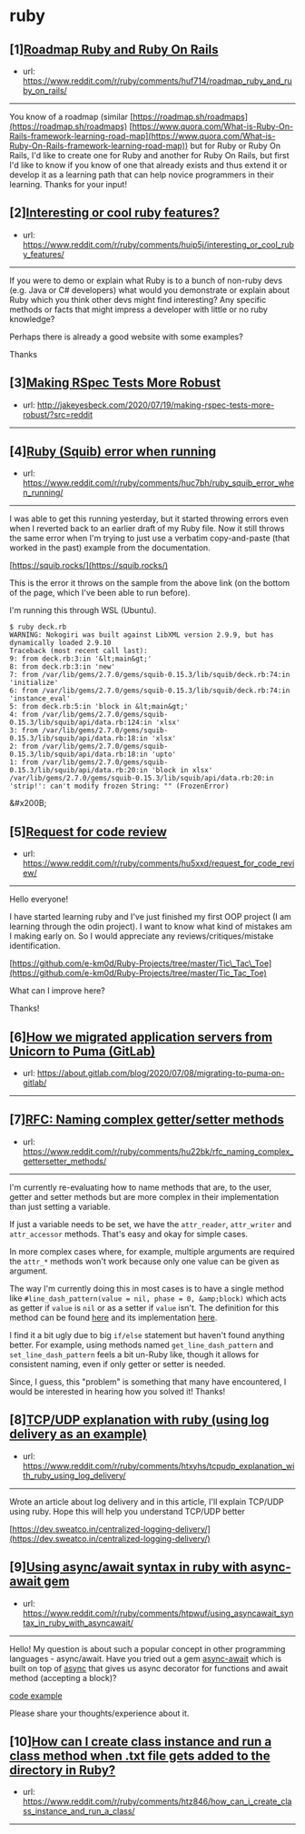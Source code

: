 # ruby
## [1][Roadmap Ruby and Ruby On Rails](https://www.reddit.com/r/ruby/comments/huf714/roadmap_ruby_and_ruby_on_rails/)
- url: https://www.reddit.com/r/ruby/comments/huf714/roadmap_ruby_and_ruby_on_rails/
---
You know of a roadmap (similar [https://roadmap.sh/roadmaps](https://roadmap.sh/roadmaps) [https://www.quora.com/What-is-Ruby-On-Rails-framework-learning-road-map](https://www.quora.com/What-is-Ruby-On-Rails-framework-learning-road-map)) but for Ruby or Ruby On Rails, I'd like to create one for Ruby and another for Ruby On Rails, but first I'd like to know if you know of one that already exists and thus extend it or develop it as a learning path that can help novice programmers in their learning. Thanks for your input!
## [2][Interesting or cool ruby features?](https://www.reddit.com/r/ruby/comments/huip5j/interesting_or_cool_ruby_features/)
- url: https://www.reddit.com/r/ruby/comments/huip5j/interesting_or_cool_ruby_features/
---
If you were to demo or explain what Ruby is to a bunch of non-ruby devs (e.g. Java or C# developers) what would you demonstrate or explain about Ruby which you think other devs might find interesting?  Any specific methods or facts that might impress a developer with little or no ruby knowledge?

Perhaps there is already a good website with some examples?

Thanks
## [3][Making RSpec Tests More Robust](https://www.reddit.com/r/ruby/comments/hukup6/making_rspec_tests_more_robust/)
- url: http://jakeyesbeck.com/2020/07/19/making-rspec-tests-more-robust/?src=reddit
---

## [4][Ruby (Squib) error when running](https://www.reddit.com/r/ruby/comments/huc7bh/ruby_squib_error_when_running/)
- url: https://www.reddit.com/r/ruby/comments/huc7bh/ruby_squib_error_when_running/
---
I was able to get this running yesterday, but it started throwing errors even when I reverted back to an earlier draft of my Ruby file. Now it still throws the same error when I'm trying to just use a verbatim copy-and-paste (that worked in the past) example from the documentation.

[https://squib.rocks/](https://squib.rocks/)

This is the error it throws on the sample from the above link (on the bottom of the page, which I've been able to run before).

I'm running this through WSL (Ubuntu).

    $ ruby deck.rb
    WARNING: Nokogiri was built against LibXML version 2.9.9, but has dynamically loaded 2.9.10  
    Traceback (most recent call last):  
    9: from deck.rb:3:in '&lt;main&gt;'  
    8: from deck.rb:3:in 'new'  
    7: from /var/lib/gems/2.7.0/gems/squib-0.15.3/lib/squib/deck.rb:74:in 'initialize'  
    6: from /var/lib/gems/2.7.0/gems/squib-0.15.3/lib/squib/deck.rb:74:in 'instance_eval'  
    5: from deck.rb:5:in 'block in &lt;main&gt;'  
    4: from /var/lib/gems/2.7.0/gems/squib-0.15.3/lib/squib/api/data.rb:124:in 'xlsx'  
    3: from /var/lib/gems/2.7.0/gems/squib-0.15.3/lib/squib/api/data.rb:18:in 'xlsx'  
    2: from /var/lib/gems/2.7.0/gems/squib-0.15.3/lib/squib/api/data.rb:18:in 'upto'  
    1: from /var/lib/gems/2.7.0/gems/squib-0.15.3/lib/squib/api/data.rb:20:in 'block in xlsx' /var/lib/gems/2.7.0/gems/squib-0.15.3/lib/squib/api/data.rb:20:in 'strip!': can't modify frozen String: "" (FrozenError)  

&amp;#x200B;
## [5][Request for code review](https://www.reddit.com/r/ruby/comments/hu5xxd/request_for_code_review/)
- url: https://www.reddit.com/r/ruby/comments/hu5xxd/request_for_code_review/
---
Hello everyone!

I have started learning ruby and I've just finished my first OOP project (I am learning through the odin project). I want to know what kind of mistakes  am I making early on. So I would appreciate any reviews/critiques/mistake identification.

[https://github.com/e-km0d/Ruby-Projects/tree/master/Tic\_Tac\_Toe](https://github.com/e-km0d/Ruby-Projects/tree/master/Tic_Tac_Toe)

What can I improve here?

Thanks!
## [6][How we migrated application servers from Unicorn to Puma (GitLab)](https://www.reddit.com/r/ruby/comments/htw2iy/how_we_migrated_application_servers_from_unicorn/)
- url: https://about.gitlab.com/blog/2020/07/08/migrating-to-puma-on-gitlab/
---

## [7][RFC: Naming complex getter/setter methods](https://www.reddit.com/r/ruby/comments/hu22bk/rfc_naming_complex_gettersetter_methods/)
- url: https://www.reddit.com/r/ruby/comments/hu22bk/rfc_naming_complex_gettersetter_methods/
---
I'm currently re-evaluating how to name methods that are, to the user, getter and setter methods but are more complex in their implementation than just setting a variable.

If just a variable needs to be set, we have the `attr_reader`, `attr_writer` and `attr_accessor` methods. That's easy and okay for simple cases.

In more complex cases where, for example, multiple arguments are required the `attr_*` methods won't work because only one value can be given as argument.

The way I'm currently doing this in most cases is to have a single method like `#line_dash_pattern(value = nil, phase = 0, &amp;block)` which acts as getter if `value` is `nil` or as a setter if `value` isn't.  The definition for this method can be found [here](https://github.com/gettalong/hexapdf/blob/master/lib/hexapdf/content/canvas.rb#L615) and its implementation [here](https://github.com/gettalong/hexapdf/blob/master/lib/hexapdf/content/canvas.rb#L2027).

I find it a bit ugly due to big `if/else` statement but haven't found anything better. For example, using methods named `get_line_dash_pattern` and `set_line_dash_pattern` feels a bit un-Ruby like, though it allows for consistent naming, even if only getter or setter is needed.

Since, I guess, this "problem" is something that many have encountered, I would be interested in hearing how you solved it! Thanks!
## [8][TCP/UDP explanation with ruby (using log delivery as an example)](https://www.reddit.com/r/ruby/comments/htxyhs/tcpudp_explanation_with_ruby_using_log_delivery/)
- url: https://www.reddit.com/r/ruby/comments/htxyhs/tcpudp_explanation_with_ruby_using_log_delivery/
---
Wrote an article about log delivery and in this article, I'll explain TCP/UDP using ruby. Hope this will help you understand TCP/UDP better

[https://dev.sweatco.in/centralized-logging-delivery/](https://dev.sweatco.in/centralized-logging-delivery/)
## [9][Using async/await syntax in ruby with async-await gem](https://www.reddit.com/r/ruby/comments/htpwuf/using_asyncawait_syntax_in_ruby_with_asyncawait/)
- url: https://www.reddit.com/r/ruby/comments/htpwuf/using_asyncawait_syntax_in_ruby_with_asyncawait/
---
Hello! My question is about such a popular concept in other programming languages - async/await. Have you tried out a gem [async-await](https://github.com/socketry/async-await) which is built on top of [async](https://github.com/socketry/async) that gives us async decorator for functions and await method (accepting a block)?

[code example](https://imgur.com/I3kACSF)

Please share your thoughts/experience about it.
## [10][How can I create class instance and run a class method when .txt file gets added to the directory in Ruby?](https://www.reddit.com/r/ruby/comments/htz846/how_can_i_create_class_instance_and_run_a_class/)
- url: https://www.reddit.com/r/ruby/comments/htz846/how_can_i_create_class_instance_and_run_a_class/
---

